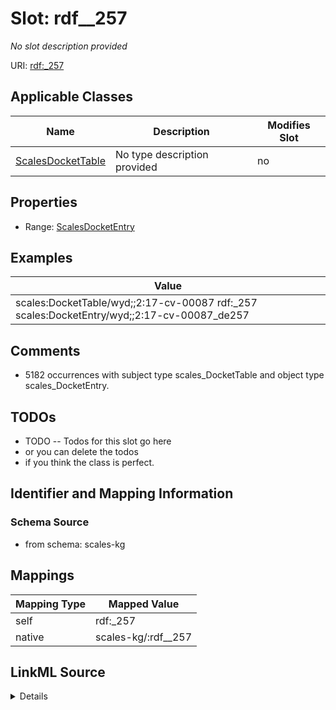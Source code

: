 

# Slot: rdf__257


_No slot description provided_





URI: [rdf:_257](http://www.w3.org/1999/02/22-rdf-syntax-ns#_257)



<!-- no inheritance hierarchy -->





## Applicable Classes

| Name | Description | Modifies Slot |
| --- | --- | --- |
| [ScalesDocketTable](../classes/ScalesDocketTable.md) | No type description provided |  no  |







## Properties

* Range: [ScalesDocketEntry](../classes/ScalesDocketEntry.md)






## Examples

| Value |
| --- |
| scales:DocketTable/wyd;;2:17-cv-00087 rdf:_257 scales:DocketEntry/wyd;;2:17-cv-00087_de257 |

## Comments

* 5182 occurrences with subject type scales_DocketTable and object type scales_DocketEntry.

## TODOs

* TODO -- Todos for this slot go here
* or you can delete the todos
* if you think the class is perfect.

## Identifier and Mapping Information







### Schema Source


* from schema: scales-kg




## Mappings

| Mapping Type | Mapped Value |
| ---  | ---  |
| self | rdf:_257 |
| native | scales-kg/:rdf__257 |




## LinkML Source

<details>
```yaml
name: rdf__257
description: No slot description provided
todos:
- TODO -- Todos for this slot go here
- or you can delete the todos
- if you think the class is perfect.
comments:
- 5182 occurrences with subject type scales_DocketTable and object type scales_DocketEntry.
examples:
- value: scales:DocketTable/wyd;;2:17-cv-00087 rdf:_257 scales:DocketEntry/wyd;;2:17-cv-00087_de257
from_schema: scales-kg
rank: 1000
slot_uri: rdf:_257
alias: rdf__257
domain_of:
- scales_DocketTable
range: scales_DocketEntry

```
</details>